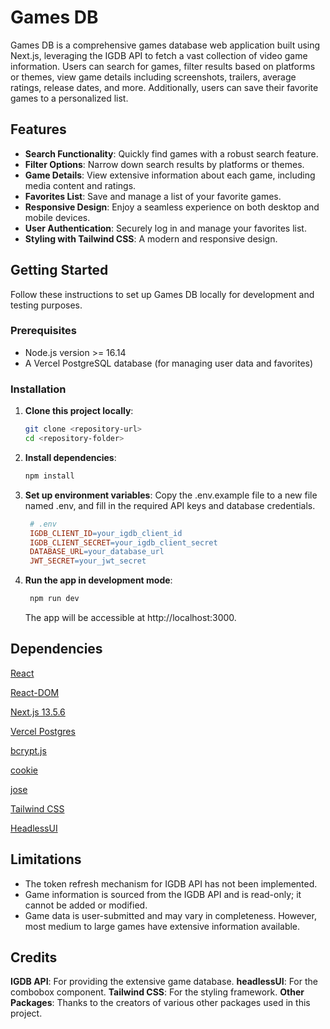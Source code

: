 # Games DB

Games DB is a comprehensive games database web application built using Next.js, leveraging the IGDB API to fetch a vast collection of video game information. Users can search for games, filter results based on platforms or themes, view game details including screenshots, trailers, average ratings, release dates, and more. Additionally, users can save their favorite games to a personalized list.

## Features

- **Search Functionality**: Quickly find games with a robust search feature.
- **Filter Options**: Narrow down search results by platforms or themes.
- **Game Details**: View extensive information about each game, including media content and ratings.
- **Favorites List**: Save and manage a list of your favorite games.
- **Responsive Design**: Enjoy a seamless experience on both desktop and mobile devices.
- **User Authentication**: Securely log in and manage your favorites list.
- **Styling with Tailwind CSS**: A modern and responsive design.

## Getting Started

Follow these instructions to set up Games DB locally for development and testing purposes.

### Prerequisites

- Node.js version >= 16.14
- A Vercel PostgreSQL database (for managing user data and favorites)

### Installation

1. **Clone this project locally**:
   ```sh
   git clone <repository-url>
   cd <repository-folder>
   ```
2. **Install dependencies**:
   ```sh
   npm install
   ```
3. **Set up environment variables**:
   Copy the .env.example file to a new file named .env, and fill in the required API keys and database credentials.

   ```makefile
    # .env
    IGDB_CLIENT_ID=your_igdb_client_id
    IGDB_CLIENT_SECRET=your_igdb_client_secret
    DATABASE_URL=your_database_url
    JWT_SECRET=your_jwt_secret
   ```

4. **Run the app in development mode**:
   ```sh
    npm run dev
   ```
   The app will be accessible at http://localhost:3000.

## Dependencies

[React](https://www.npmjs.com/package/react)

[React-DOM](https://www.npmjs.com/package/react-router-dom)

[Next.js 13.5.6](https://nextjs.org/)

[Vercel Postgres](https://vercel.com/docs/storage/vercel-postgres)

[bcrypt.js](https://www.npmjs.com/package/bcryptjs)

[cookie](https://www.npmjs.com/package/cookie)

[jose](https://www.npmjs.com/package/jose)

[Tailwind CSS](https://www.npmjs.com/package/tailwindcss)

[HeadlessUI](https://headlessui.com)

## Limitations

- The token refresh mechanism for IGDB API has not been implemented.
- Game information is sourced from the IGDB API and is read-only; it cannot be added or modified.
- Game data is user-submitted and may vary in completeness. However, most medium to large games have extensive information available.

## Credits

**IGDB API**: For providing the extensive game database.
**headlessUI**: For the combobox component.
**Tailwind CSS**: For the styling framework.
**Other Packages**: Thanks to the creators of various other packages used in this project.
